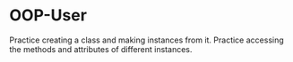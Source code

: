 # OOP-User
Practice creating a class and making instances from it. Practice accessing the methods and attributes of different instances.
